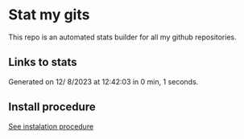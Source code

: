 # Stat my gits

This repo is an automated stats builder for all my github repositories.

## Links to stats


Generated on 12/ 8/2023 at 12:42:03 in 0 min, 1 seconds.

## Install procedure

[See instalation procedure](./src/install.md)
